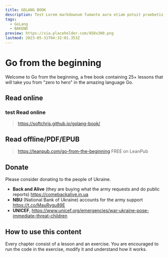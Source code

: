 ```yaml
---
title: GOLANG BOOK
description: Test Lorem markdownum fumante aura etiam potuit praebetis differt sagittam Thebae quies, praemiaque lepores.
tags:
  - GoLang
  - BAKEND
preview: https://via.placeholder.com/450x300.png
lastmod: 2023-05-31T04:32:01.353Z
---
```


# Go from the beginning

Welcome to Go from the beginning, a free book containing 25+ lessons that will take you from "zero to hero" in the amazing language Go.

## Read online

### test Read online

> <https://softchris.github.io/golang-book/>

## Read offline/PDF/EPUB

> <https://leanpub.com/go-from-the-beginning> FREE on LeanPub

## Donate

Please consider donating to the people of Ukraine.

- **Back and Alive** (they are buying what the army requests and do public reports)
  <https://comebackalive.in.ua>
- **NBU** (National Bank of Ukraine) accounts for the army support <https://t.co/MauRvgu89E>
- **UNICEF**, <https://www.unicef.org/emergencies/war-ukraine-pose-immediate-threat-children>

## How to use this content

Every chapter consist of a lesson and an exercise. You are encouraged to run the code in the exercise, modify it and understand how it works.
